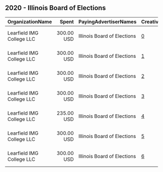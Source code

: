 ## 2020 - Illinois Board of Elections 
|OrganizationName|Spent|PayingAdvertiserNames|CreativeUrls|Impressions|Genders|AgeBrackets|CountryCodes|BillingAddresses|CandidateBallotInformation|
|:---|---:|:---|:---|---:|:---|:---|:---|:---|:---|
|Learfield IMG College  LLC|300.00 USD|Illinois Board of Elections|[0](https://www.snap.com/political-ads/asset/5bd631087f1489e186edcdf8a9703f4fe26e11d4b92bd7c324f7493279d882ff?mediaType=mp4)|68,710||18+|united states|"540 Trade St NW,Winston-Salem,27101,US"|Register to Vote|
|Learfield IMG College  LLC|300.00 USD|Illinois Board of Elections|[1](https://www.snap.com/political-ads/asset/b1d1273b1c11b6380eb2f21c644689d18f2a28b4a654770a715276532b8f3972?mediaType=mp4)|68,949||18+|united states|"540 Trade St NW,Winston-Salem,27101,US"|Register to Vote|
|Learfield IMG College  LLC|300.00 USD|Illinois Board of Elections|[2](https://www.snap.com/political-ads/asset/441c0f8b63229d63ac3e6772189858868f7db76bd45614243d7b0c9240d7e73c?mediaType=mp4)|65,079||18+|united states|"540 Trade St NW,Winston-Salem,27101,US"|Register to Vote|
|Learfield IMG College  LLC|300.00 USD|Illinois Board of Elections|[3](https://www.snap.com/political-ads/asset/8a1b1203099f92a52b77f40d7dd2ffedb93c29449d093cd9d17041c74b36cd2a?mediaType=mp4)|69,950||18+|united states|"540 Trade St NW,Winston-Salem,27101,US"|Register to Vote|
|Learfield IMG College  LLC|235.00 USD|Illinois Board of Elections|[4](https://www.snap.com/political-ads/asset/b52715bb2b10d7f5e18fd867e9965c19f00bd8024b8b35edcd6f6ed80dd9611d?mediaType=mp4)|51,894||18+|united states|"540 Trade St NW,Winston-Salem,27101,US"|Register to Vote|
|Learfield IMG College  LLC|300.00 USD|Illinois Board of Elections|[5](https://www.snap.com/political-ads/asset/3fb2c89ce812bbb0135426c8cdf59999bf04d2f3f94fb1d51cd54da286eeeb0d?mediaType=mp4)|113,464||18+|united states|"540 Trade St NW,Winston-Salem,27101,US"|Register to Vote|
|Learfield IMG College  LLC|300.00 USD|Illinois Board of Elections|[6](https://www.snap.com/political-ads/asset/c547c65c00cba0cbd30f2f4fb37ba410d17e938606a5938220f71e924446129f?mediaType=mp4)|62,683||18+|united states|"540 Trade St NW,Winston-Salem,27101,US"|Register to Vote|
